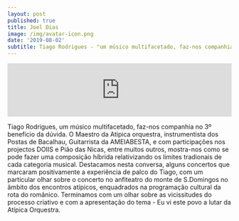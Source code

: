 ```yaml
---
layout: post
published: true
title: Joel Dias
image: /img/avatar-icon.png
date: '2019-08-02'
subtitle: Tiago Rodrigues - "um músico multifacetado, faz-nos companhia no 3º benefício da dúvida"
---
```

<iframe width="100%" height="120" src="https://www.mixcloud.com/widget/iframe/?hide_cover=1&feed=%2Fbeneficiodaduvida%2Fbenef%C3%ADcio-da-d%C3%BAvida-engenheiro-morais-diz%2F" frameborder="0" ></iframe>

Tiago Rodrigues, um músico multifacetado, faz-nos companhia no 3º benefício da dúvida.
O Maestro da Atípica orquestra, instrumentista dos Postas de Bacalhau, Guitarrista da AMEIABESTA, e com participações nos projectos DOIIS e Pião das Nicas, entre muitos outros, mostra-nos como se pode fazer uma composição híbrida relativizando os limites tradionais de cada categoria musical.
Destacamos nesta conversa, alguns concertos que marcaram positivamente a experiência de palco do Tiago, com um particular olhar sobre o concerto no anfiteatro do monte de S.Domingos no âmbito dos encontros atípicos, enquadrados na programação cultural da rota do românico.
Terminamos com um olhar sobre as vicissitudes do processo criativo e com a apresentação do tema - Eu vi este povo a lutar da Atípica Orquestra.
